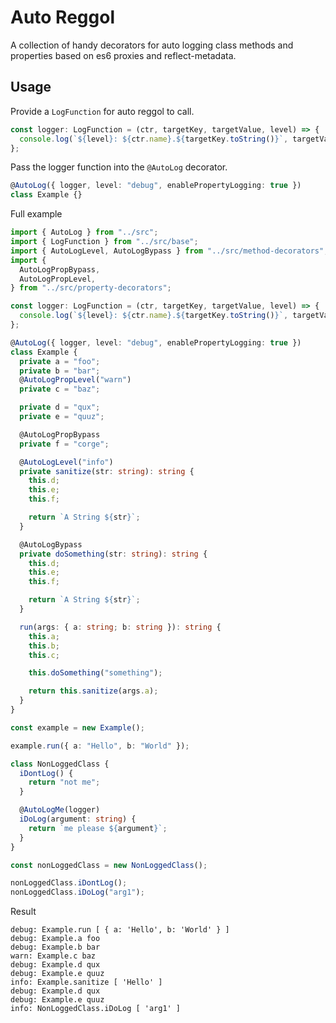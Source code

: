 # Auto Reggol

A collection of handy decorators for auto logging class methods and properties based on es6 proxies and reflect-metadata.

## Usage

Provide a `LogFunction` for auto reggol to call.

```typescript
const logger: LogFunction = (ctr, targetKey, targetValue, level) => {
  console.log(`${level}: ${ctr.name}.${targetKey.toString()}`, targetValue);
};
```

Pass the logger function into the `@AutoLog` decorator.

```typescript
@AutoLog({ logger, level: "debug", enablePropertyLogging: true })
class Example {}
```

Full example

```typescript
import { AutoLog } from "../src";
import { LogFunction } from "../src/base";
import { AutoLogLevel, AutoLogBypass } from "../src/method-decorators";
import {
  AutoLogPropBypass,
  AutoLogPropLevel,
} from "../src/property-decorators";

const logger: LogFunction = (ctr, targetKey, targetValue, level) => {
  console.log(`${level}: ${ctr.name}.${targetKey.toString()}`, targetValue);
};

@AutoLog({ logger, level: "debug", enablePropertyLogging: true })
class Example {
  private a = "foo";
  private b = "bar";
  @AutoLogPropLevel("warn")
  private c = "baz";

  private d = "qux";
  private e = "quuz";

  @AutoLogPropBypass
  private f = "corge";

  @AutoLogLevel("info")
  private sanitize(str: string): string {
    this.d;
    this.e;
    this.f;

    return `A String ${str}`;
  }

  @AutoLogBypass
  private doSomething(str: string): string {
    this.d;
    this.e;
    this.f;

    return `A String ${str}`;
  }

  run(args: { a: string; b: string }): string {
    this.a;
    this.b;
    this.c;

    this.doSomething("something");

    return this.sanitize(args.a);
  }
}

const example = new Example();

example.run({ a: "Hello", b: "World" });

class NonLoggedClass {
  iDontLog() {
    return "not me";
  }

  @AutoLogMe(logger)
  iDoLog(argument: string) {
    return `me please ${argument}`;
  }
}

const nonLoggedClass = new NonLoggedClass();

nonLoggedClass.iDontLog();
nonLoggedClass.iDoLog("arg1");
```

Result

```
debug: Example.run [ { a: 'Hello', b: 'World' } ]
debug: Example.a foo
debug: Example.b bar
warn: Example.c baz
debug: Example.d qux
debug: Example.e quuz
info: Example.sanitize [ 'Hello' ]
debug: Example.d qux
debug: Example.e quuz
info: NonLoggedClass.iDoLog [ 'arg1' ]
```

